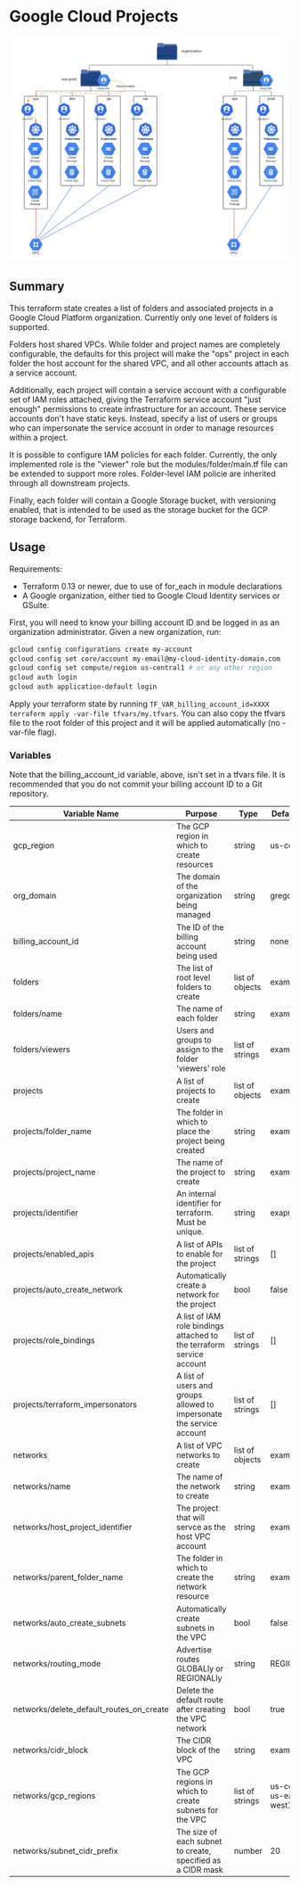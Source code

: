 # Google Cloud Projects
![Google Projects and Resources](GCP%20Project%20Example.png)

## Summary
This terraform state creates a list of folders and associated projects in a 
Google Cloud Platform organization.  Currently only one level of folders is
supported.

Folders host shared VPCs.  While folder and project names are completely 
configurable, the defaults for this project will make the "ops" project in 
each folder the host account for the shared VPC, and all other accounts
attach as a service account.

Additionally, each project will contain a service account with a configurable
set of IAM roles attached, giving the Terraform service account "just enough"
permissions to create infrastructure for an account.  These service accounts
don't have static keys.  Instead, specify a list of users or groups who can
impersonate the service account in order to manage resources within a project.

It is possible to configure IAM policies for each folder.  Currently,
the only implemented role is the "viewer" role but the modules/folder/main.tf
file can be extended to support more roles.  Folder-level IAM policie are
inherited through all downstream projects.

Finally, each folder will contain a Google Storage bucket, with versioning
enabled, that is intended to be used as the storage bucket for the GCP storage
backend, for Terraform.

## Usage

Requirements:

- Terraform 0.13 or newer, due to use of for_each in module declarations
- A Google organization, either tied to Google Cloud Identity services
or GSuite.

First, you will need to know your billing account ID and be logged in as an
organization administrator.  Given a new organization, run: 

```bash
gcloud config configurations create my-account
gcloud config set core/account my-email@my-cloud-identity-domain.com
gcloud config set compute/region us-central1 # or any other region
gcloud auth login
gcloud auth application-default login
```

Apply your terraform state by running `TF_VAR_billing_account_id=XXXX terraform
apply -var-file tfvars/my.tfvars`.  You can also copy the tfvars file to the
root folder of this project and it will be applied automatically (no -var-file 
flag).

### Variables

Note that the billing_account_id variable, above, isn't set in a tfvars file.
It is recommended that you do not commit your billing account ID to a Git 
repository.

| Variable Name                            | Purpose                                                               | Type            | Default Value                   | Required? |
|------------------------------------------|-----------------------------------------------------------------------|-----------------|---------------------------------|-----------|
| gcp_region                               | The GCP region in which to create resources                           | string          | us-central1                     | no        |
| org_domain                               | The domain of the organization being managed                          | string          | gregongcp.net                   | yes       |
| billing_account_id                       | The ID of the billing account being used                              | string          | none                            | yes       |
| folders                                  | The list of root level folders to create                              | list of objects | example                         | yes       |
| folders/name                             | The name of each folder                                               | string          | examples                        | yes       |
| folders/viewers                          | Users and groups to assign to the folder 'viewers' role               | list of strings | examples                        | no        |
| projects                                 | A list of projects to create                                          | list of objects | examples                        | yes       |
| projects/folder_name                     | The folder in which to place the project being created                | string          | examples                        | yes       |
| projects/project_name                    | The name of the project to create                                     | string          | examples                        | yes       |
| projects/identifier                      | An internal identifier for terraform.  Must be unique.                | string          | exapmles                        | yes       |
| projects/enabled_apis                    | A list of APIs to enable for the project                              | list of strings | []                              | no        |
| projects/auto_create_network             | Automatically create a network for the project                        | bool            | false                           | no        |
| projects/role_bindings                   | A list of IAM role bindings attached to the terraform service account | list of strings | []                              | no        |
| projects/terraform_impersonators         | A list of users and groups allowed to impersonate the service account | list of strings | []                              | no        |
| networks                                 | A list of VPC networks to create                                      | list of objects | examples                        | yes       |
| networks/name                            | The name of the network to create                                     | string          | example                         | yes       |
| networks/host_project_identifier         | The project that will servce as the host VPC account                  | string          | example                         | yes       |
| networks/parent_folder_name              | The folder in which to create the network resource                    | string          | example                         | yes       |
| networks/auto_create_subnets             | Automatically create subnets in the VPC                               | bool            | false                           | no        |
| networks/routing_mode                    | Advertise routes GLOBALly or REGIONALly                               | string          | REGIONAL                        | no        |
| networks/delete_default_routes_on_create | Delete the default route after creating the VPC network               | bool            | true                            | no        |
| networks/cidr_block                      | The CIDR block of the VPC                                             | string          | example                         | no        |
| networks/gcp_regions                     | The GCP regions in which to create subnets for the VPC                | list of strings | us-central1, us-east1, us-west1 | no        |
| networks/subnet_cidr_prefix              | The size of each subnet to create, specified as a CIDR mask           | number          | 20                              | no        |
